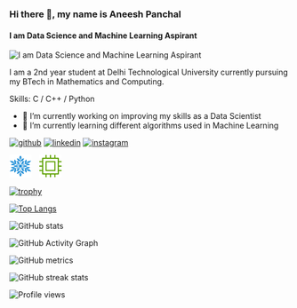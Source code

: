 ### Hi there 👋, my name is Aneesh Panchal
#### I am Data Science and Machine Learning Aspirant
![I am Data Science and Machine Learning Aspirant](https://www.analyticsinsight.net/wp-content/uploads/2020/03/machine-learning-840x485.png)

I am a 2nd year student at Delhi Technological University currently pursuing my BTech in Mathematics and Computing. 

Skills: C / C++ / Python 

- 🔭 I’m currently working on improving my skills as a Data Scientist 
- 🌱 I’m currently learning different algorithms used in Machine Learning 


[<img src='https://cdn.jsdelivr.net/npm/simple-icons@3.0.1/icons/github.svg' alt='github' height='40'>](https://github.com/Aneeshcoder)  [<img src='https://cdn.jsdelivr.net/npm/simple-icons@3.0.1/icons/linkedin.svg' alt='linkedin' height='40'>](https://www.linkedin.com/in/aneesh-panchal-04611a1a1)  [<img src='https://cdn.jsdelivr.net/npm/simple-icons@3.0.1/icons/instagram.svg' alt='instagram' height='40'>](https://www.instagram.com/aneeshpanchal)  

<a href='https://archiveprogram.github.com/'><img src='https://raw.githubusercontent.com/acervenky/animated-github-badges/master/assets/acbadge.gif' width='40' height='40'></a> <a href='https://docs.github.com/en/developers'><img src='https://raw.githubusercontent.com/acervenky/animated-github-badges/master/assets/devbadge.gif' width='40' height='40'></a> 

[![trophy](https://github-profile-trophy.vercel.app/?username=Aneeshcoder)](https://github.com/ryo-ma/github-profile-trophy)

[![Top Langs](https://github-readme-stats.vercel.app/api/top-langs/?username=Aneeshcoder)](https://github.com/anuraghazra/github-readme-stats)

![GitHub stats](https://github-readme-stats.vercel.app/api?username=Aneeshcoder&show_icons=true)  

![GitHub Activity Graph](https://activity-graph.herokuapp.com/graph?username=Aneeshcoder)  

![GitHub metrics](https://metrics.lecoq.io/Aneeshcoder)  

![GitHub streak stats](https://github-readme-streak-stats.herokuapp.com/?user=Aneeshcoder)  

![Profile views](https://gpvc.arturio.dev/Aneeshcoder)  

